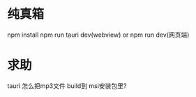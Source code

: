 # 纯真箱

npm install
npm run tauri dev(webview) or npm run dev(网页端)



# 求助

tauri 怎么把mp3文件 build到 msi安装包里?
